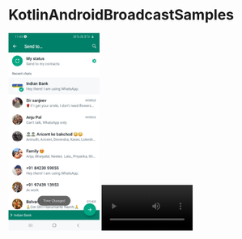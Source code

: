 # KotlinAndroidBroadcastSamples

<img src = "screenshots/WhatsApp.jpg" width = "180" /> 

<video src="screenshots/DyamicBroadcastReciver.jpg" width=180/>


https://user-images.githubusercontent.com/31485866/146666338-453bdd85-3f19-4293-a379-51e92ddce629.mp4











